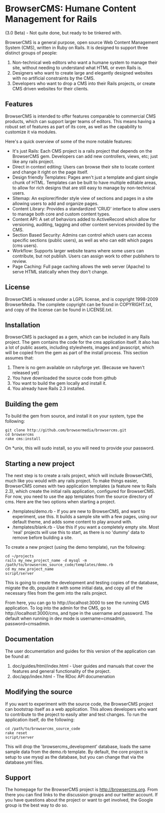# BrowserCMS: Humane Content Management for Rails

(3.0 Beta) - Not quite done, but ready to be tinkered with.

BrowserCMS is a general purpose, open source Web Content Management System (CMS), written in Ruby on Rails. It is designed to support three distinct groups of people:

1. Non-technical web editors who want a humane system to manage their site, without needing to understand what HTML or even Rails is.
2. Designers who want to create large and elegantly designed websites with no artificial constraints by the CMS.
3. Developers who want to drop a CMS into their Rails projects, or create CMS driven websites for their clients.

## Features
BrowserCMS is intended to offer features comparable to commercial CMS products, which can support larger teams of editors. This means having a robust set of features as part of its core, as well as the capability to customize it via modules. 

Here's a quick overview of some of the more notable features:

* It's just Rails: Each CMS project is a rails project that depends on the BrowserCMS gem. Developers can add new controllers, views, etc; just like any rails project.
* Direct in context editing: Users can browse their site to locate content and change it right on the page itself.
* Design friendly Templates: Pages aren't just a template and giant single chunk of HTML. Templates can be built to have multiple editable areas, to allow for rich designs that are still easy to manage by non-technical users.
* Sitemap: An explorer/finder style view of sections and pages in a site allowing users to add and organize pages.
* Content Library: Provides a standardized 'CRUD' interface to allow users to manage both core and custom content types.
* Content API: A set of behaviors added to ActiveRecord which allow for versioning, auditing, tagging and other content services provided by the CMS.
* Section Based Security: Admins can control which users can access specific sections (public users), as well as who can edit which pages (cms users).
* Workflow: Supports larger website teams where some users can contribute, but not publish. Users can assign work to other publishers to review.
* Page Caching: Full page caching allows the web server (Apache) to serve HTML statically when they don't change.

## License
BrowserCMS is released under a LGPL license, and is copyright 1998-2009 BrowserMedia. The complete copyright can be found in COPYRIGHT.txt, and copy of the license can be found in LICENSE.txt.

## Installation
BrowserCMS is packaged as a gem, which can be included in any Rails project. The gem contains the code for the cms application itself. It also has a lot of public assets, including stylesheets, images and javascript, which will be copied from the gem as part of the install process. This section assumes that:

1. There is no gem available on rubyforge yet. (Because we haven't released yet)
2. You have downloaded the source code from github
3. You want to build the gem locally and install it.
4. You already have Rails 2.3 installed.

## Building the gem
To build the gem from source, and install it on your system, type the following:

    git clone http://github.com/browsermedia/browsercms.git
    cd browsercms
    rake cms:install

On *unix, this will sudo install, so you will need to provide your password. 

## Starting a new project
The next step is to create a rails project, which will include BrowserCMS, much like you would with any rails project. To make things easier, BrowserCMS comes with two application templates (a feature new to Rails 2.3), which create the initial rails application, configured for BrowserCMS. For now, you need to use the app templates from the source directory of cms. Here are the two options when starting a project.

* /templates/demo.rb - If you are new to BrowserCMS, and want to experiment, use this. It builds a sample site with a few pages, using our default theme, and adds some content to play around with.
* /templates/blank.rb - Use this if you want a completely empty site. Most 'real' projects will use this to start, as there is no 'dummy' data to remove before building a site.

To create a new project (using the demo template), run the following:

    cd ~/projects
    rails my_new_project_name -d mysql -m /path/to/browsercms_source_code/templates/demo.rb
    cd my_new_project_name
    script/server

This is going to create the development and testing copies of the database, migrate the db, populate it with some initial data, and copy all of the necessary files from the gem into the rails project.

From here, you can go to http://localhost:3000 to see the running CMS application. To log into the admin for the CMS, go to http://localhost:3000/cms, and type in the username and password. The default when running in dev mode is username=cmsadmin, password=cmsadmin. 

## Documentation
The user documentation and guides for this version of the application can be found at:

1. doc/guides/html/index.html - User guides and manuals that cover the features and general functionality of the project.
2. doc/app/index.html - The RDoc API documenation

## Modifying the source
If you want to experiment with the source code, the BrowserCMS project can bootstrap itself as a web application. This allows developers who want to contribute to the project to easily alter and test changes. To run the application itself, do the following:

    cd /path/to/browsercms_source_code
    rake reset
    script/server

This will drop the 'browsercms_development' database, loads the same sample data from the demo.rb template. By default, the core project is setup to use mysql as the database, but you can change that via the database.yml files.

## Support
The homepage for the BrowserCMS project is http://browsercms.org. From there you can find links to the discussion groups and our twitter account. If you have questions about the project or want to get involved, the Google group is the best way to do so.